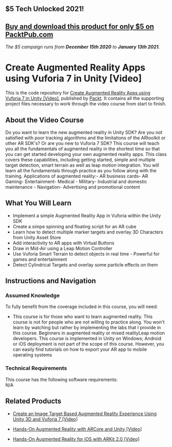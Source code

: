 ## $5 Tech Unlocked 2021!
[Buy and download this product for only $5 on PacktPub.com](https://www.packtpub.com/)
-----
*The $5 campaign         runs from __December 15th 2020__ to __January 13th 2021.__*

# Create Augmented Reality Apps using Vuforia 7 in Unity [Video]
This is the code repository for [Create Augmented Reality Apps using Vuforia 7 in Unity [Video]](https://www.packtpub.com/application-development/create-augmented-reality-apps-using-vuforia-7-unity-video), published by [Packt](https://www.packtpub.com/?utm_source=github). It contains all the supporting project files necessary to work through the video course from start to finish.
## About the Video Course
Do you want to learn the new augmented reality in Unity SDK? Are you not satisfied with poor tracking algorithms and the limitations of the ARtoolkit or other AR SDK's? Or are you new to Vuforia 7 SDK? This course will teach you all the fundamentals of augmented reality in the shortest time so that you can get started developing your own augmented reality apps. This class covers these capabilities, including getting started, simple and multiple target detection, smart terrain as well as leap motion integration. You will learn all the fundamentals through practice as you follow along with the training. Applications of augmented reality:- AR business cards- AR Gaming- Entertainment- Medical - Military- Industrial and domestic maintenance - Navigation- Advertising and promotional content

<H2>What You Will Learn</H2>
<DIV class=book-info-will-learn-text>
<UL>
<LI> Implement a simple Augmented Reality App in Vuforia within the Unity SDK</LI>
<LI> Create a simpe spinning and floating script for an AR cube</LI>
<LI> Learn how to detect multiple marker targets and overlay 3D Characters from Unity Asset Store</LI>
<LI> Add interactivity to AR apps with Virtual Buttons</LI>
<LI> Draw in Mid-Air using a Leap Motion Controller</LI>
<LI> Use Vuforia Smart Terrain to detect objects in real time - Powerful for games and entertainment</LI>
<LI> Detect Cylindrical Targets and overlay some particle effects on them
</LI></UL></DIV>

## Instructions and Navigation
### Assumed Knowledge
To fully benefit from the coverage included in this course, you will need:<br/>
<DIV class=book-info-will-learn-text>
  <UL>
<LI> This course is for those who want to learn augmented reality. This course is not for people who are not willing to practice along. You won't learn by watching but rather by implementing the labs that I provide in this course. Beginners in augmented reality or mixed realityLeap motion developers. This course is implemented in Unity on Windows; Android or iOS deployment is not part of the scope of this course. However, you can easily find tutorials on how to export your AR app to mobile operating systems</LI></UL>
<DIV>

### Technical Requirements
This course has the following software requirements:<br/>
N/A

## Related Products
* [Create an Image Target Based Augmented Reality Experience Using Unity 3D and Vuforia 7 [Video]](https://www.packtpub.com/application-development/create-image-target-based-augmented-reality-experience-using-unity-3d-and-vu)

* [Hands-On Augmented Reality with ARCore and Unity [Video]](https://www.packtpub.com/application-development/hands-augmented-reality-arcore-and-unity-video)

* [Hands-On Augmented Reality for iOS with ARKit 2.0 [Video]](https://www.packtpub.com/application-development/hands-augmented-reality-ios-arkit-20-video)

